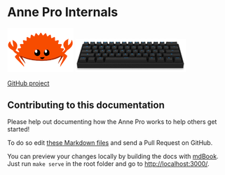 Anne Pro Internals
==================

<img src="images/ferris.png" width=30%/> <img src="images/anne.jpg" width=50%/>

[GitHub project](https://github.com/ah-/anne-key)


Contributing to this documentation
----------------------------------

Please help out documenting how the Anne Pro works to help others get started!

To do so edit [these Markdown files](https://github.com/ah-/anne-key/tree/master/docs) and send a Pull Request on GitHub.

You can preview your changes locally by building the docs with [mdBook](https://github.com/rust-lang-nursery/mdBook).
Just run `make serve` in the root folder and go to [http://localhost:3000/](http://localhost:3000/).
